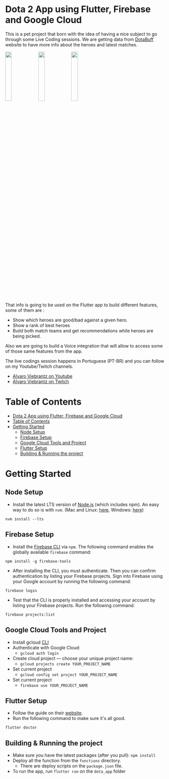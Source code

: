 # Dota 2 App using Flutter, Firebase and Google Cloud

This is a pet project that born with the idea of having a nice subject to go through some Live Coding sessions. We are getting data from [DotaBuff](https://dotabuff.com) website to have more info about the heroes and latest matches.

<img src="https://github.com/alvarowolfx/gcloud-flutter-dota-app/raw/master/.images/screenshot01.jpeg" width="20%" height="20%" /> <img src="https://github.com/alvarowolfx/gcloud-flutter-dota-app/raw/master/.images/screenshot02.jpeg" width="20%" height="20%" /> <img src="https://github.com/alvarowolfx/gcloud-flutter-dota-app/raw/master/.images/screenshot03.jpeg" width="20%" height="20%" />

That info is going to be used on the Flutter app to build different features, some of them are :

* Show which heroes are good/bad against a given hero.
* Show a rank of best heroes
* Build both match teams and get recommendations while heroes are being picked.

Also we are going to build a Voice integration that will allow to access some of those same features from the app.

The live codings session happens in Portuguese (PT-BR) and you can follow on my Youtube/Twitch channels.

* [Alvaro Viebrantz on Youtube](https://youtube.com/alvaroviebrantz)
* [Alvaro Viebrantz on Twitch](https://twitch.tv/alvaroviebrantz)

# Table of Contents

- [Dota 2 App using Flutter, Firebase and Google Cloud](#dota-2-app-using-flutter-firebase-and-google-cloud)
- [Table of Contents](#table-of-contents)
- [Getting Started](#getting-started)
  - [Node Setup](#node-setup)
  - [Firebase Setup](#firebase-setup)
  - [Google Cloud Tools and Project](#google-cloud-tools-and-project)
  - [Flutter Setup](#flutter-setup)
  - [Building & Running the project](#building--running-the-project)

# Getting Started

## Node Setup

* Install the latest LTS version of [Node.js](https://nodejs.org/) (which includes npm). An easy way to do so is with `nvm`. (Mac and Linux: [here](https://github.com/creationix/nvm), Windows: [here](https://github.com/coreybutler/nvm-windows))

```shell
nvm install --lts
```

## Firebase Setup

* Install the [Firebase CLI](https://firebase.google.com/docs/cli) via `npm`. The following command enables the globally available `firebase` command:

```shell
npm install -g firebase-tools
```

* After installing the CLI, you must authenticate. Then you can confirm authentication by listing your Firebase projects. Sign into Firebase using your Google account by running the following command:

```shell
firebase login
```

* Test that the CLI is properly installed and accessing your account by listing your Firebase projects. Run the following command:

```shell
firebase projects:list
```

## Google Cloud Tools and Project

* Install gcloud [CLI](https://cloud.google.com/sdk/install)
* Authenticate with Google Cloud:
    * `gcloud auth login`
* Create cloud project — choose your unique project name:
    * `gcloud projects create YOUR_PROJECT_NAME`
* Set current project
    * `gcloud config set project YOUR_PROJECT_NAME`
* Set current project
    * `firebase use YOUR_PROJECT_NAME`

## Flutter Setup

* Follow the guide on their [website](https://flutter.dev/docs/get-started/install).
* Run the following command to make sure it's all good.
```shell
flutter doctor
```

## Building & Running the project

* Make sure you have the latest packages (after you pull): `npm install`
* Deploy all the function from the `functions` directory.
  * There are deploy scripts on the `package.json` file.
* To run the app, run `flutter run` on the `dota_app` folder
